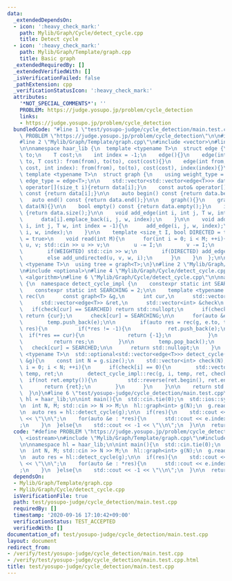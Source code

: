 ```yaml
---
data:
  _extendedDependsOn:
  - icon: ':heavy_check_mark:'
    path: Mylib/Graph/Cycle/detect_cycle.cpp
    title: Detect cycle
  - icon: ':heavy_check_mark:'
    path: Mylib/Graph/Template/graph.cpp
    title: Basic graph
  _extendedRequiredBy: []
  _extendedVerifiedWith: []
  _isVerificationFailed: false
  _pathExtension: cpp
  _verificationStatusIcon: ':heavy_check_mark:'
  attributes:
    '*NOT_SPECIAL_COMMENTS*': ''
    PROBLEM: https://judge.yosupo.jp/problem/cycle_detection
    links:
    - https://judge.yosupo.jp/problem/cycle_detection
  bundledCode: "#line 1 \"test/yosupo-judge/cycle_detection/main.test.cpp\"\n#define\
    \ PROBLEM \"https://judge.yosupo.jp/problem/cycle_detection\"\n\n#include <iostream>\n\
    #line 2 \"Mylib/Graph/Template/graph.cpp\"\n#include <vector>\n#line 4 \"Mylib/Graph/Template/graph.cpp\"\
    \n\nnamespace haar_lib {\n  template <typename T>\n  struct edge {\n    int from,\
    \ to;\n    T cost;\n    int index = -1;\n    edge(){}\n    edge(int from, int\
    \ to, T cost): from(from), to(to), cost(cost){}\n    edge(int from, int to, T\
    \ cost, int index): from(from), to(to), cost(cost), index(index){}\n  };\n\n \
    \ template <typename T>\n  struct graph {\n    using weight_type = T;\n    using\
    \ edge_type = edge<T>;\n\n    std::vector<std::vector<edge<T>>> data;\n\n    auto&\
    \ operator[](size_t i){return data[i];}\n    const auto& operator[](size_t i)\
    \ const {return data[i];}\n\n    auto begin() const {return data.begin();}\n \
    \   auto end() const {return data.end();}\n\n    graph(){}\n    graph(int N):\
    \ data(N){}\n\n    bool empty() const {return data.empty();}\n    int size() const\
    \ {return data.size();}\n\n    void add_edge(int i, int j, T w, int index = -1){\n\
    \      data[i].emplace_back(i, j, w, index);\n    }\n\n    void add_undirected(int\
    \ i, int j, T w, int index = -1){\n      add_edge(i, j, w, index);\n      add_edge(j,\
    \ i, w, index);\n    }\n\n    template <size_t I, bool DIRECTED = true, bool WEIGHTED\
    \ = true>\n    void read(int M){\n      for(int i = 0; i < M; ++i){\n        int\
    \ u, v; std::cin >> u >> v;\n        u -= I;\n        v -= I;\n        T w = 1;\n\
    \        if(WEIGHTED) std::cin >> w;\n        if(DIRECTED) add_edge(u, v, w, i);\n\
    \        else add_undirected(u, v, w, i);\n      }\n    }\n  };\n\n  template\
    \ <typename T>\n  using tree = graph<T>;\n}\n#line 2 \"Mylib/Graph/Cycle/detect_cycle.cpp\"\
    \n#include <optional>\n#line 4 \"Mylib/Graph/Cycle/detect_cycle.cpp\"\n#include\
    \ <algorithm>\n#line 6 \"Mylib/Graph/Cycle/detect_cycle.cpp\"\n\nnamespace haar_lib\
    \ {\n  namespace detect_cycle_impl {\n    constexpr static int SEARCHED = 1;\n\
    \    constexpr static int SEARCHING = 2;\n\n    template <typename T>\n    std::optional<int>\
    \ rec(\n      const graph<T> &g,\n      int cur,\n      std::vector<edge<T>> &temp,\n\
    \      std::vector<edge<T>> &ret,\n      std::vector<int> &check\n    ){\n   \
    \   if(check[cur] == SEARCHED) return std::nullopt;\n      if(check[cur] == SEARCHING)\
    \ return {cur};\n      check[cur] = SEARCHING;\n\n      for(auto &e : g[cur]){\n\
    \        temp.push_back(e);\n\n        if(auto res = rec(g, e.to, temp, ret, check);\
    \ res){\n          if(*res != -1){\n            ret.push_back(e);\n          \
    \  if(*res == cur){\n              return {-1};\n            }\n          }\n\n\
    \          return res;\n        }\n\n        temp.pop_back();\n      }\n\n   \
    \   check[cur] = SEARCHED;\n\n      return std::nullopt;\n    }\n  }\n\n  template\
    \ <typename T>\n  std::optional<std::vector<edge<T>>> detect_cycle(const graph<T>\
    \ &g){\n    const int N = g.size();\n    std::vector<int> check(N);\n\n    for(int\
    \ i = 0; i < N; ++i){\n      if(check[i] == 0){\n        std::vector<edge<T>>\
    \ temp, ret;\n        detect_cycle_impl::rec(g, i, temp, ret, check);\n      \
    \  if(not ret.empty()){\n          std::reverse(ret.begin(), ret.end());\n   \
    \       return {ret};\n        }\n      }\n    }\n\n    return std::nullopt;\n\
    \  }\n}\n#line 6 \"test/yosupo-judge/cycle_detection/main.test.cpp\"\n\nnamespace\
    \ hl = haar_lib;\n\nint main(){\n  std::cin.tie(0);\n  std::ios::sync_with_stdio(false);\n\
    \n  int N, M; std::cin >> N >> M;\n  hl::graph<int> g(N);\n  g.read<0, true, false>(M);\n\
    \n  auto res = hl::detect_cycle(g);\n\n  if(res){\n    std::cout << (*res).size()\
    \ << \"\\n\";\n    for(auto &e : *res){\n      std::cout << e.index << \"\\n\"\
    ;\n    }\n  }else{\n    std::cout << -1 << \"\\n\";\n  }\n\n  return 0;\n}\n"
  code: "#define PROBLEM \"https://judge.yosupo.jp/problem/cycle_detection\"\n\n#include\
    \ <iostream>\n#include \"Mylib/Graph/Template/graph.cpp\"\n#include \"Mylib/Graph/Cycle/detect_cycle.cpp\"\
    \n\nnamespace hl = haar_lib;\n\nint main(){\n  std::cin.tie(0);\n  std::ios::sync_with_stdio(false);\n\
    \n  int N, M; std::cin >> N >> M;\n  hl::graph<int> g(N);\n  g.read<0, true, false>(M);\n\
    \n  auto res = hl::detect_cycle(g);\n\n  if(res){\n    std::cout << (*res).size()\
    \ << \"\\n\";\n    for(auto &e : *res){\n      std::cout << e.index << \"\\n\"\
    ;\n    }\n  }else{\n    std::cout << -1 << \"\\n\";\n  }\n\n  return 0;\n}\n"
  dependsOn:
  - Mylib/Graph/Template/graph.cpp
  - Mylib/Graph/Cycle/detect_cycle.cpp
  isVerificationFile: true
  path: test/yosupo-judge/cycle_detection/main.test.cpp
  requiredBy: []
  timestamp: '2020-09-16 17:10:42+09:00'
  verificationStatus: TEST_ACCEPTED
  verifiedWith: []
documentation_of: test/yosupo-judge/cycle_detection/main.test.cpp
layout: document
redirect_from:
- /verify/test/yosupo-judge/cycle_detection/main.test.cpp
- /verify/test/yosupo-judge/cycle_detection/main.test.cpp.html
title: test/yosupo-judge/cycle_detection/main.test.cpp
---
```

